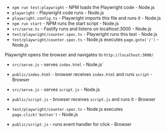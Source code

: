 - `npm run test:playwright` - NPM loads the Playwright code - Node.js
- `playwright` - Playwright code runs - Node.js
- `playwright.config.ts` - Playwright imports this file and runs it - Node.js
- `npm run start` - NPM runs the start script - Node.js
- `src/serve.ts` - Fastify runs and listens on localhost:3000 - Node.js
- `test/playwright/counter.spec.ts` - Playwright runs this test - Node.js
- `test/playwright/counter.spec.ts` - Node.js executes `page.goto('/')` - Node.js

Playwright opens the browser and navigates to `http://localhost:3000/`

- `src/serve.js` - serves `index.html` - Node.js`
- `public/index.html` - browser receives `index.html` and runs `script` - Browser
- `src/serve.js` - serves `script.js` - Node.js
- `public/script.js` - browser receives `script.js` and runs it - Browser

- `test/playwright/counter.spec.ts` - Node.js executes `page.click('button')` - Node.js
- `public/script.js` - runs event handler for click - Browser
